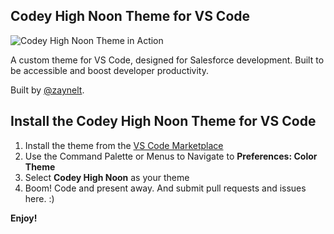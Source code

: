 ## Codey High Noon Theme for VS Code

![Codey High Noon Theme in Action](https://raw.githubusercontent.com/zaynelt/codey-high-noon/master/docs/ThemeAction.png)

A custom theme for VS Code, designed for Salesforce development. Built to be accessible and boost developer productivity.

Built by [@zaynelt](https://github.com/zaynelt).

## Install the Codey High Noon Theme for VS Code

1. Install the theme from the [VS Code Marketplace](https://marketplace.visualstudio.com/items?itemName=salesforce.codey-high-noon)
2. Use the Command Palette or Menus to Navigate to **Preferences: Color Theme**
3. Select **Codey High Noon** as your theme
4. Boom! Code and present away. And submit pull requests and issues here. :)

**Enjoy!**
